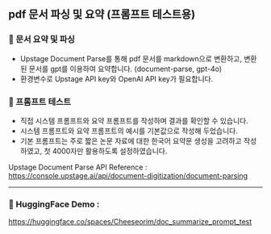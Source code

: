 ## pdf 문서 파싱 및 요약 (프롬프트 테스트용)

### 📂 문서 요약 및 파싱
- Upstage Document Parse를 통해 pdf 문서를 markdown으로 변환하고, 변환된 문서를 gpt를 이용하여 요약합니다. (document-parse, gpt-4o)
- 환경변수로 Upstage API key와 OpenAI API key가 필요합니다.

### 📂 프롬프트 테스트
- 직접 시스템 프롬프트와 요약 프롬프트를 작성하며 결과를 확인할 수 있습니다.
- 시스템 프롬프트와 요약 프롬프트의 예시를 기본값으로 작성해 두었습니다.
- 기본 프롬프트는 주로 짧은 논문 자료에 대한 한국어 요약문 생성을 고려하고 작성하였고, 첫 4000자만 활용하도록 설정하였습니다.

Upstage Document Parse API Reference :
https://console.upstage.ai/api/document-digitization/document-parsing

---
### 🤖 HuggingFace Demo :
https://huggingface.co/spaces/Cheeseorim/doc_summarize_prompt_test
